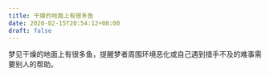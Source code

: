 ```yaml
---
title: 干燥的地面上有很多鱼
date: 2020-02-15T20:54:12+08:00
draft: false
---
```


梦见干燥的地面上有很多鱼，提醒梦者周围环境恶化或自己遇到措手不及的难事需要别人的帮助。<br>
